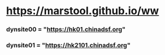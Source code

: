 # https://marstool.github.io/ww

### dynsite00 = "https://hk01.chinadsf.org"
### dynsite01 = "https://hk2101.chinadsf.org"
